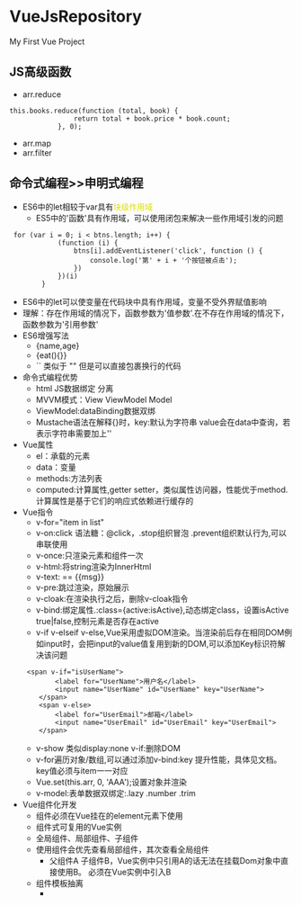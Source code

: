 # VueJsRepository
My First Vue Project
##  JS高级函数
+   arr.reduce
```
this.books.reduce(function (total, book) {
                return total + book.price * book.count;
            }, 0);
```
+   arr.map
+   arr.filter
##  命令式编程>>申明式编程
+   ES6中的let相较于var具有<font color="#dddd00">块级作用域</font>
    -   ES5中的'函数'具有作用域，可以使用闭包来解决一些作用域引发的问题
``` 
 for (var i = 0; i < btns.length; i++) {
            (function (i) {
                btns[i].addEventListener('click', function () {
                    console.log('第' + i + '个按钮被点击');
                })
            })(i)
        }
```
+   ES6中的let可以使变量在代码块中具有作用域，变量不受外界赋值影响
+   理解：存在作用域的情况下，函数参数为'值参数'.在不存在作用域的情况下，函数参数为'引用参数'
+   ES6增强写法
    -   {name,age}
    -   {eat(){}}
    -   `` 类似于 "" 但是可以直接包裹换行的代码
+   命令式编程优势
    -   html JS数据绑定 分离
    -   MVVM模式：View ViewModel Model
    -   ViewModel:dataBinding数据双绑
    -   Mustache语法在解释{}时，key:默认为字符串 value会在data中查询，若表示字符串需要加上''
+   Vue属性
    -   el：承载的元素
    -   data：变量
    -   methods:方法列表
    -   computed:计算属性,getter setter，类似属性访问器，性能优于method.计算属性是基于它们的响应式依赖进行缓存的
+   Vue指令
    -   v-for="item in list"
    -   v-on:click 语法糖：@click，.stop组织冒泡 .prevent组织默认行为,可以串联使用
    -   v-once:只渲染元素和组件一次
    -   v-html:将string渲染为InnerHtml
    -   v-text:<span v-text="msg"> == </span> <span>{{msg}}</span>
    -   v-pre:跳过渲染，原始展示
    -   v-cloak:在渲染执行之后，删除v-cloak指令
    -   v-bind:绑定属性.:class={active:isActive},动态绑定class，设置isActive true|false,控制元素是否存在active
    -   v-if v-elseif v-else,Vue采用虚拟DOM渲染。当渲染前后存在相同DOM例如input时，会把input的value值复用到新的DOM,可以添加Key标识符解决该问题
    ```
     <span v-if="isUserName">
            <label for="UserName">用户名</label>
            <input name="UserName" id="UserName" key="UserName">
        </span>
        <span v-else>
            <label for="UserEmail">邮箱</label>
            <input name="UserEmail" id="UserEmail" key="UserEmail">
        </span>
    ```
    -   v-show 类似display:none v-if:删除DOM
    -   v-for遍历对象/数组,可以通过添加v-bind:key 提升性能，具体见文档。key值必须与item一一对应
    -   Vue.set(this.arr, 0, 'AAA');设置对象并渲染
    -   v-model:表单数据双绑定:.lazy .number .trim
+   Vue组件化开发
    -   组件必须在Vue挂在的element元素下使用
    -   组件式可复用的Vue实例
    -   全局组件、局部组件、子组件
    -   使用组件会优先查看局部组件，其次查看全局组件
        -   父组件A 子组件B，Vue实例中只引用A的话无法在挂载Dom对象中直接使用B。
        必须在Vue实例中引入B
    -   组件模板抽离
        -   <script type="x-template" id="cpt"> 需要定义在 Vue 所属的 DOM 元素外。
        -   <template id="cpt">标签
    -   组件内部不能访问Vue实例的数据
    -   组件内的typeof(data) == function,每个组件实例指向一份独立的数据
    -   父子组件通信：
        -   父组件通过prop传递数据给子组件
        -   子组件通过‘自定义事件’传递数据给父组件 $emit (使用$parent.函数名可以实现子组件调用父组件函数/于$emit区别)
-   Vue中的驼峰写法:CptNavigate编译成：cpt-navigate
-   GIT中的git status 查看中文乱码解决方法
    -   git config --global core.quotepath false